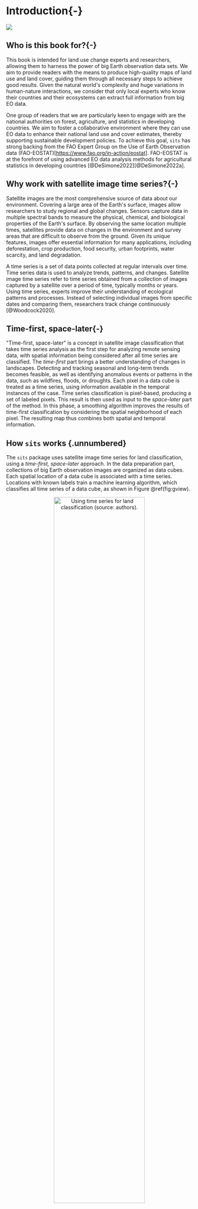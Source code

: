 # Introduction{-}



<a href="https://www.kaggle.com/esensing/introduction-to-sits" target="_blank"><img src="https://kaggle.com/static/images/open-in-kaggle.svg"/></a>


## Who is this book for?{-}

This book is intended for land use change experts and researchers, allowing them to harness the power of big Earth observation data sets. We aim to provide readers with the means to produce high-quality maps of land use and land cover, guiding them through all necessary steps to achieve good results. Given the natural world's complexity and huge variations in human-nature interactions, we consider that only local experts who know their countries and their ecosystems can extract full information from big EO data. 

One group of readers that we are particularly keen to engage with are the national authorities on forest, agriculture, and statistics in developing countries. We aim to foster a collaborative environment where they can use EO data to enhance their national land use and cover estimates, thereby supporting sustainable development policies. To achieve this goal, `sits` has strong backing from the FAO Expert Group on the Use of Earth Observation data (FAO-EOSTAT)[https://www.fao.org/in-action/eostat]. FAO-EOSTAT is at the forefront of using advanced EO data analysis methods for agricultural statistics in developing countries [@DeSimone2022][@DeSimone2022a].

## Why work with satellite image time series?{-}

Satellite images are the most comprehensive source of data about our environment.  Covering a large area of the Earth's surface, images allow researchers to study regional and global changes. Sensors capture data in multiple spectral bands to measure the physical, chemical, and biological properties of the Earth's surface. By observing the same location multiple times, satellites provide data on changes in the environment and survey areas that are difficult to observe from the ground. Given its unique features, images offer essential information for many applications, including deforestation, crop production, food security, urban footprints, water scarcity, and land degradation.

A time series is a set of data points collected at regular intervals over time. Time series data is used to analyze trends, patterns, and changes. Satellite image time series refer to time series obtained from a collection of images captured by a satellite over a period of time, typically months or years. Using time series, experts improve their understanding of ecological patterns and processes. Instead of selecting individual images from specific dates and comparing them, researchers track change continuously [@Woodcock2020]. 

## Time-first, space-later{-}

"Time-first, space-later" is a concept in satellite image classification that takes time series analysis as the first step for analyzing remote sensing data, with spatial information being considered after all time series are classified. The *time-first* part brings a better understanding of changes in landscapes. Detecting and tracking seasonal and long-term trends becomes feasible, as well as identifying anomalous events or patterns in the data, such as wildfires, floods, or droughts. Each pixel in a data cube is treated as a time series, using information available in the temporal instances of the case. Time series classification is pixel-based, producing a set of labeled pixels. This result is then used as input to the *space-later* part of the method. In this phase, a smoothing algorithm improves the results of time-first classification by considering the spatial neighborhood of each pixel. The resulting map thus combines both spatial and temporal information.

## How `sits` works {.unnumbered}

The `sits` package uses satellite image time series for land classification, using  a *time-first, space-later* approach. In the data preparation part, collections of big Earth observation images are organized as data cubes. Each spatial location of a data cube is associated with a time series. Locations with known labels train a machine learning algorithm, which classifies all time series of a data cube, as shown in Figure \@ref(fig:gview).

<div class="figure" style="text-align: center">
<img src="./images/sits_general_view.png" alt="Using time series for land classification (source: authors)." width="70%" height="70%" />
<p class="caption">(\#fig:gview)Using time series for land classification (source: authors).</p>
</div>

The package provides tools for analysis, visualization, and classification of satellite image time series. Users follow a typical workflow for a pixel-based classification:

1.  Select an analysis-ready data image collection from a cloud provider such as AWS, Microsoft Planetary Computer, Digital Earth Africa, or Brazil Data Cube.
2.  Build a regular data cube using the chosen image collection.
3.  Obtain new bands and indices with operations on data cubes.
4.  Extract time series samples from the data cube to be used as training data.
5.  Perform quality control and filtering on the time series samples.
6.  Train a machine learning model using the time series samples.
7.  Classify the data cube using the model to get class probabilities for each pixel.
8.  Post-process the probability cube to remove outliers.
9.  Produce a labeled map from the post-processed probability cube.
10. Evaluate the accuracy of the classification using best practices.

Each workflow step corresponds to a function of the `sits` API, as shown in the Table below and Figure \@ref(fig:api). These functions have convenient default parameters and behaviors. A single function builds machine learning (ML) models. The classification function processes big data cubes with efficient parallel processing. Since the `sits` API is simple to learn, achieving good results do not require in-depth knowledge about machine learning and parallel processing.


<table class="table" style="font-size: 14px; margin-left: auto; margin-right: auto;">
<caption style="font-size: initial !important;">(\#tab:unnamed-chunk-2)The sits API workflow for land classification.</caption>
 <thead>
  <tr>
   <th style="text-align:left;"> API_function </th>
   <th style="text-align:left;"> Inputs </th>
   <th style="text-align:left;"> Output </th>
  </tr>
 </thead>
<tbody>
  <tr>
   <td style="text-align:left;font-family: monospace;color: RawSienna !important;"> sits_cube() </td>
   <td style="text-align:left;"> ARD image collection </td>
   <td style="text-align:left;"> Irregular data cube </td>
  </tr>
  <tr>
   <td style="text-align:left;font-family: monospace;color: RawSienna !important;"> sits_regularize() </td>
   <td style="text-align:left;"> Irregular data cube </td>
   <td style="text-align:left;"> Regular data cube </td>
  </tr>
  <tr>
   <td style="text-align:left;font-family: monospace;color: RawSienna !important;"> sits_apply() </td>
   <td style="text-align:left;"> Regular data cube </td>
   <td style="text-align:left;"> Regular data cube with new bands and indices </td>
  </tr>
  <tr>
   <td style="text-align:left;font-family: monospace;color: RawSienna !important;"> sits_get_data() </td>
   <td style="text-align:left;"> Data cube and sample locations </td>
   <td style="text-align:left;"> Time series </td>
  </tr>
  <tr>
   <td style="text-align:left;font-family: monospace;color: RawSienna !important;"> sits_train() </td>
   <td style="text-align:left;"> Time series and ML method </td>
   <td style="text-align:left;"> ML classification model </td>
  </tr>
  <tr>
   <td style="text-align:left;font-family: monospace;color: RawSienna !important;"> sits_classify() </td>
   <td style="text-align:left;"> ML classification model and regular data cube </td>
   <td style="text-align:left;"> Probability cube </td>
  </tr>
  <tr>
   <td style="text-align:left;font-family: monospace;color: RawSienna !important;"> sits_smooth() </td>
   <td style="text-align:left;"> Probability cube </td>
   <td style="text-align:left;"> Post-processed probability cube </td>
  </tr>
  <tr>
   <td style="text-align:left;font-family: monospace;color: RawSienna !important;"> sits_uncertainty() </td>
   <td style="text-align:left;"> Post-processed probability cube </td>
   <td style="text-align:left;"> Uncertainty cube </td>
  </tr>
  <tr>
   <td style="text-align:left;font-family: monospace;color: RawSienna !important;"> sits_label_classification() </td>
   <td style="text-align:left;"> Post-processed probability cube </td>
   <td style="text-align:left;"> Classified map </td>
  </tr>
  <tr>
   <td style="text-align:left;font-family: monospace;color: RawSienna !important;"> sits_accuracy() </td>
   <td style="text-align:left;"> Classified map and validation samples </td>
   <td style="text-align:left;"> Accuracy assessment </td>
  </tr>
</tbody>
</table>


<div class="figure" style="text-align: center">
<img src="./images/sits_api.png" alt="Main functions of the sits API (source: authors)." width="100%" height="100%" />
<p class="caption">(\#fig:api)Main functions of the sits API (source: authors).</p>
</div>

Additionally, experts can perform object-based image analysis (OBIA) with `sits`. In this case, before classifying the time series, one can use `sits_segments()` to create a set of closed polygons. These polygons are classified using a subset of the time series contained inside each segment. For details, see Chapter [Object-based time series image analysis](https://e-sensing.github.io/sitsbook/object-based-time-series-image-analysis.html).

## Land use and land cover{-}

Since `sits` aims mainly to support land use and land cover classification, this section presents a short discussion on the use of these terms. The UN Food and Agriculture Organization defines land cover as "the observed biophysical cover on the Earth's surface" [@DiGregorio2016]. Land cover can be observed and mapped directly through remote sensing images. In FAO's guidelines and reports, land use is described as "the human activities or purposes for which land is managed or exploited". FAO's land use classifications include classes such as cropland and pasture. Although *land cover* and *land use* denote different approaches for describing the Earth's landscape, in practice there is considerable overlap between these concepts [@Comber2008b]. When classifying remote sensing images, natural areas are classified using land cover types (e.g, forest), while human-modified areas are described with land use classes (e.g., pasture). 

One of the advantages of using image time series for land classification is its capacity of measuring changes in the landscape related to agricultural practices. For example, the time series of a vegetation index in an area of crop production will show a pattern of minima (planting and sowing stages) and maxima (flowering stage). Thus, classification schemas based on image time series data can be richer and more detailed than those associated only with land cover. In what follows, we use the term "land classification" to refer to image classification representing both land cover and land use classes.

## Classes and labels{-}

In this book, we distinguish between the concepts of "class" and "label". A class denotes a group of spatial objects that share similar land cover and land use types, such as urban areas, forests, water bodies, or agricultural fields. Classes are defined based on the specific application or study being conducted, and they help to analyse the vast amount of data obtained from remote sensing imagery. A label is the assignment or identification given to a specific feature or object within an image. Labels are markers that indicate to which class a particular pixel, segment, or object belongs. Labels are essential for supervised classification methods, where a training dataset with known labels is used to train a machine learning algorithm to recognize and classify new, unlabeled data. Thus, a "class" represents the overall category or group of features, while a "label" refers to the specific assignment of a class to a particular feature or object within an image. 

## Creating a data cube {.unnumbered}

There are two kinds of data cubes in `sits`: (a) irregular data cubes generated by selecting image collections on cloud providers such as AWS and Planetary Computer; (b) regular data cubes with images fully covering a chosen area, where each image has the same spectral bands and spatial resolution, and images follow a set of adjacent and regular time intervals. Machine learning applications need regular data cubes. Please refer to Chapter [Earth observation data cubes](https://e-sensing.github.io/sitsbook/earth-observation-data-cubes.html) for further details.

The first steps in using `sits` are: (a) select an analysis-ready data image collection available in a cloud provider or stored locally using `sits_cube()`; (b) if the collection is not regular, use `sits_regularize()` to build a regular data cube.

This section shows how to build a data cube from local images already organized as a regular data cube. The data cube is composed of MODIS MOD13Q1 images for the region close to the city of Sinop in Mato Grosso, Brazil. This region is one of the world's largest producers of soybeans. All images have indexes NDVI and EVI covering a one-year period from 2013-09-14 to 2014-08-29 (we use "year-month-day" for dates). There are 23 time instances, each covering a 16-day period. This data is available in the package `sitsdata`.

To build a data cube from local files, users must provide information about the original source from which the data was obtained. In this case, `sits_cube()` needs the parameters:

(a) `source`, the cloud provider from where the data has been obtained (in this case, the Brazil Data Cube "BDC");
(b) `collection`, the collection of the cloud provider from where the images have been extracted. In this case, data comes from the MOD13Q1 collection 6; 
(c) `data_dir`, the local directory where the image files are stored; 
(d) `parse_info`, a vector of strings stating how file names store information on "tile", "band", and "date". In this case, local images are stored in files whose names are similar to `TERRA_MODIS_012010_EVI_2014-07-28.tif`. This file represents an image obtained by the MODIS sensor onboard the TERRA satellite, covering part of tile 012010 in the EVI band for date 2014-07-28.


``` r
# load package "tibble"
library(tibble)
# load packages "sits" and "sitsdata"
library(sits)
library(sitsdata)
# Create a data cube using local files
sinop_cube <- sits_cube(
  source = "BDC",
  collection = "MOD13Q1-6.1",
  bands = c("NDVI", "EVI"),
  data_dir = system.file("extdata/sinop", package = "sitsdata"),
  parse_info = c("satellite", "sensor", "tile", "band", "date")
)
# Plot the NDVI for the first date (2013-09-14)
plot(sinop_cube,
  band = "NDVI",
  dates = "2013-09-14",
  palette = "RdYlGn"
)
```

<div class="figure" style="text-align: center">
<img src="03-intro_files/figure-html/introndvi-1.png" alt="False color MODIS image for NDVI band in 2013-09-14 from sinop data cube (source: Brazil Data Cube)." width="100%" />
<p class="caption">(\#fig:introndvi)False color MODIS image for NDVI band in 2013-09-14 from sinop data cube (source: Brazil Data Cube).</p>
</div>

The aim of the `parse_info` parameter is to extract `tile`, `band`, and `date` information from the file name. Given the large variation in image file names generated by different produces, it includes designators such as `X1` and `X2`; these are place holders for parts of the file name that is not relevant to `sits_cube()`. 

The R object returned by `sits_cube()` contains the metadata describing the contents of the data cube. It includes data source and collection, satellite, sensor, tile in the collection, bounding box, projection, and list of files. Each file refers to one band of an image at one of the temporal instances of the cube.


``` r
# Show the description of the data cube
sinop_cube
```

```
#> # A tibble: 1 × 11
#>   source collection satellite sensor tile     xmin    xmax    ymin    ymax crs  
#>   <chr>  <chr>      <chr>     <chr>  <chr>   <dbl>   <dbl>   <dbl>   <dbl> <chr>
#> 1 BDC    MOD13Q1-6… TERRA     MODIS  0120… -6.18e6 -5.96e6 -1.35e6 -1.23e6 "PRO…
#> # ℹ 1 more variable: file_info <list>
```

The list of image files which make up the data cube is stored as a data frame in the column `file_info`. For each file, `sits` stores information about spectral band, reference date, size, spatial resolution, coordinate reference system, bounding box, path to file location and cloud cover information (when available). 


``` r
# Show information on the images files which are part of a data cube
sinop_cube$file_info[[1]]
```

```
#> # A tibble: 46 × 13
#>    fid   band  date       nrows ncols  xres  yres      xmin      ymin      xmax
#>    <chr> <chr> <date>     <dbl> <dbl> <dbl> <dbl>     <dbl>     <dbl>     <dbl>
#>  1 1     EVI   2013-09-14   551   944  232.  232. -6181982. -1353336. -5963298.
#>  2 1     NDVI  2013-09-14   551   944  232.  232. -6181982. -1353336. -5963298.
#>  3 2     EVI   2013-09-30   551   944  232.  232. -6181982. -1353336. -5963298.
#>  4 2     NDVI  2013-09-30   551   944  232.  232. -6181982. -1353336. -5963298.
#>  5 3     EVI   2013-10-16   551   944  232.  232. -6181982. -1353336. -5963298.
#>  6 3     NDVI  2013-10-16   551   944  232.  232. -6181982. -1353336. -5963298.
#>  7 4     EVI   2013-11-01   551   944  232.  232. -6181982. -1353336. -5963298.
#>  8 4     NDVI  2013-11-01   551   944  232.  232. -6181982. -1353336. -5963298.
#>  9 5     EVI   2013-11-17   551   944  232.  232. -6181982. -1353336. -5963298.
#> 10 5     NDVI  2013-11-17   551   944  232.  232. -6181982. -1353336. -5963298.
#> # ℹ 36 more rows
#> # ℹ 3 more variables: ymax <dbl>, crs <chr>, path <chr>
```

A key attribute of a data cube is its timeline, as shown below. The command `sits_timeline()` lists the temporal references associated to `sits` objects, including samples, data cubes and models. 


``` r
# Show the R object that describes the data cube
sits_timeline(sinop_cube)
```

```
#>  [1] "2013-09-14" "2013-09-30" "2013-10-16" "2013-11-01" "2013-11-17"
#>  [6] "2013-12-03" "2013-12-19" "2014-01-01" "2014-01-17" "2014-02-02"
#> [11] "2014-02-18" "2014-03-06" "2014-03-22" "2014-04-07" "2014-04-23"
#> [16] "2014-05-09" "2014-05-25" "2014-06-10" "2014-06-26" "2014-07-12"
#> [21] "2014-07-28" "2014-08-13" "2014-08-29"
```
The timeline of the `sinop_cube` data cube has 23 intervals with a temporal difference of 16 days. The chosen dates capture the agricultural calendar in Mato Grosso, Brazil. The agricultural year starts in September-October with the sowing of the summer crop (usually soybeans) which is harvested in February-March. Then the winter crop (mostly Corn, Cotton or Millet) is planted in March and harvested in June-July. For LULC classification, the training samples and the date cube should share a timeline with the same number of intervals and similar start and end dates.

## The time series tibble {-}

To handle time series information, `sits` uses a `tibble`. Tibbles are extensions of the `data.frame` tabular data structures provided by the `tidyverse` set of packages. The example below shows a tibble with 1,837 time series obtained from MODIS MOD13Q1 images. Each series has four attributes: two bands (NIR and MIR) and two indexes (NDVI and EVI). This dataset is available in package `sitsdata`.

The time series tibble contains data and metadata. The first six columns contain the metadata: spatial and temporal information, the label assigned to the sample, and the data cube from where the data has been extracted. The `time_series` column contains the time series data for each spatiotemporal location. This data is also organized as a tibble, with a column with the dates and the other columns with the values for each spectral band. 


``` r
# Load the MODIS samples for Mato Grosso from the "sitsdata" package
library(tibble)
library(sitsdata)
data("samples_matogrosso_mod13q1", package = "sitsdata")
samples_matogrosso_mod13q1
```

```
#> # A tibble: 1,837 × 7
#>    longitude latitude start_date end_date   label   cube     time_series      
#>        <dbl>    <dbl> <date>     <date>     <chr>   <chr>    <list>           
#>  1     -57.8    -9.76 2006-09-14 2007-08-29 Pasture bdc_cube <tibble [23 × 5]>
#>  2     -59.4    -9.31 2014-09-14 2015-08-29 Pasture bdc_cube <tibble [23 × 5]>
#>  3     -59.4    -9.31 2013-09-14 2014-08-29 Pasture bdc_cube <tibble [23 × 5]>
#>  4     -57.8    -9.76 2006-09-14 2007-08-29 Pasture bdc_cube <tibble [23 × 5]>
#>  5     -55.2   -10.8  2013-09-14 2014-08-29 Pasture bdc_cube <tibble [23 × 5]>
#>  6     -51.9   -13.4  2014-09-14 2015-08-29 Pasture bdc_cube <tibble [23 × 5]>
#>  7     -56.0   -10.1  2005-09-14 2006-08-29 Pasture bdc_cube <tibble [23 × 5]>
#>  8     -54.6   -10.4  2013-09-14 2014-08-29 Pasture bdc_cube <tibble [23 × 5]>
#>  9     -52.5   -11.0  2013-09-14 2014-08-29 Pasture bdc_cube <tibble [23 × 5]>
#> 10     -52.1   -14.0  2013-09-14 2014-08-29 Pasture bdc_cube <tibble [23 × 5]>
#> # ℹ 1,827 more rows
```

The timeline for all time series associated with the samples follows the same agricultural calendar, starting in September 14th and ending in August 28th. All samples contain 23 values, corresponding to the same temporal interval as those of the `sinop` data cube. Notice that that although the years for the samples are different, the samples for a given year follow the same agricultural calendar. 

The time series can be displayed by showing the `time_series` column.


``` r
# Load the time series for MODIS samples for Mato Grosso
samples_matogrosso_mod13q1[1, ]$time_series[[1]]
```

```
#> # A tibble: 23 × 5
#>    Index       NDVI   EVI   NIR    MIR
#>    <date>     <dbl> <dbl> <dbl>  <dbl>
#>  1 2006-09-14 0.500 0.263 0.230 0.139 
#>  2 2006-09-30 0.485 0.330 0.359 0.161 
#>  3 2006-10-16 0.716 0.397 0.264 0.0757
#>  4 2006-11-01 0.654 0.415 0.332 0.124 
#>  5 2006-11-17 0.591 0.433 0.400 0.172 
#>  6 2006-12-03 0.662 0.439 0.348 0.125 
#>  7 2006-12-19 0.734 0.444 0.295 0.0784
#>  8 2007-01-01 0.739 0.502 0.348 0.0887
#>  9 2007-01-17 0.768 0.526 0.351 0.0761
#> 10 2007-02-02 0.797 0.550 0.355 0.0634
#> # ℹ 13 more rows
```


The distribution of samples per class can be obtained using the `summary()` command. The classification schema uses nine labels, four associated to crops (`Soy_Corn`, `Soy_Cotton`, `Soy_Fallow`, `Soy_Millet`), two with natural vegetation (`Cerrado`, `Forest`) and one to `Pasture`.


``` r
# Load the MODIS samples for Mato Grosso from the "sitsdata" package
summary(samples_matogrosso_mod13q1)
```

```
#> # A tibble: 7 × 3
#>   label      count   prop
#>   <chr>      <int>  <dbl>
#> 1 Cerrado      379 0.206 
#> 2 Forest       131 0.0713
#> 3 Pasture      344 0.187 
#> 4 Soy_Corn     364 0.198 
#> 5 Soy_Cotton   352 0.192 
#> 6 Soy_Fallow    87 0.0474
#> 7 Soy_Millet   180 0.0980
```


It is helpful to plot the dispersion of the time series. In what follows, for brevity, we will filter only one label (`Forest`) and select one index (NDVI). Note that for filtering the label we use a function from `dplyr` package, while for selecting the index we use `sits_select()`. We use two different functions for selection because of they way metadata is stored in a samples files. The labels for the samples are listed in column `label` in the samples tibble, as shown above. In this case, one can use functions from the `dplyr` package to extract subsets. In particular, the function `dplyr::filter` retaining all rows that satisfy a given condition. In the above example, the result of `dplyr::filter` is the set of samples associated to the "Forest" label. The second selection involves obtaining only the values for the NDVI band. This operation requires access to the `time_series` column, which is stored as a list. In this case, selection with `dplyr::filter` will not work. To handle such cases, `sits` provides `sits_select()` to select subsets inside the `time_series` list. 


``` r
# select all samples with label "Forest"
samples_forest <- dplyr::filter(
  samples_matogrosso_mod13q1,
  label == "Forest"
)
# select the NDVI band for all samples with label "Forest"
samples_forest_ndvi <- sits_select(
  samples_forest,
  band = "NDVI"
)
plot(samples_forest_ndvi)
```

<div class="figure" style="text-align: center">
<img src="03-intro_files/figure-html/timeseriesforest-1.png" alt="Joint plot of all samples in band NDVI for label Forest (source: authors)." width="80%" />
<p class="caption">(\#fig:timeseriesforest)Joint plot of all samples in band NDVI for label Forest (source: authors).</p>
</div>
  
The above figure shows all the time series associated with label `Forest` and band NDVI (in light blue), highlighting the median (shown in dark red) and the first and third quartiles (shown in brown). The spikes are noise caused by the presence of clouds.

## Training a machine learning model {.unnumbered}

The next step is to train a machine learning (ML) model using `sits_train()`. It takes two inputs, `samples` (a time series tibble) and `ml_method` (a function that implements a machine learning algorithm). The result is a model that is used for classification. Each ML algorithm requires specific parameters that are user-controllable. For novice users, `sits` provides default parameters that produce good results. Please see Chapter [Machine learning for data cubes](https://e-sensing.github.io/sitsbook/machine-learning-for-data-cubes.html) for more details.

Since the time series data has four attributes (EVI, NDVI, NIR, and MIR) and the data cube images have only two, we select the NDVI and EVI values and use the resulting data for training. To build the classification model, we use a random forest model called by `sits_rfor()`. Results from the random forest model can vary between different runs, due to the stochastic nature of the algorithm, For this reason, in the code fragment below, we set the seed of R's pseudo-random number generation explicitly to ensure the same results are produced for documentation purposes.


``` r
set.seed(03022024)
# Select the bands NDVI and EVI
samples_2bands <- sits_select(
  data = samples_matogrosso_mod13q1,
  bands = c("NDVI", "EVI")
)
# Train a random forest model
rf_model <- sits_train(
  samples = samples_2bands,
  ml_method = sits_rfor()
)
# Plot the most important variables of the model
plot(rf_model)
```

<div class="figure" style="text-align: center">
<img src="03-intro_files/figure-html/rfintro-1.png" alt="Most relevant variables of trained random forest model (source: authors)." width="80%" />
<p class="caption">(\#fig:rfintro)Most relevant variables of trained random forest model (source: authors).</p>
</div>


## Data cube classification {.unnumbered}

After training the machine learning model, the next step is to classify the data cube using `sits_classify()`. This function produces a set of raster probability maps, one for each class. For each of these maps, the value of a pixel is proportional to the probability that it belongs to the class. This function has two mandatory parameters: `data`, the data cube or time series tibble to be classified; and `ml_model`, the trained ML model. Optional parameters include: (a) `multicores`, number of cores to be used; (b) `memsize`, RAM used in the classification; (c) `output_dir`, the directory where the classified raster files will be written. Details of the classification process are available in "Image classification in data cubes".


``` r
# Classify the raster image
sinop_probs <- sits_classify(
  data = sinop_cube,
  ml_model = rf_model,
  multicores = 2,
  memsize = 8,
  output_dir = "./tempdir/chp3"
)
# Plot the probability cube for class Forest
plot(sinop_probs, labels = "Forest", palette = "BuGn")
```

<div class="figure" style="text-align: center">
<img src="03-intro_files/figure-html/pbforintro-1.png" alt="Probability map for class Forest (source: authors)." width="90%" />
<p class="caption">(\#fig:pbforintro)Probability map for class Forest (source: authors).</p>
</div>

After completing the classification, we plot the probability maps for class `Forest`. Probability maps are helpful to visualize the degree of confidence the classifier assigns to the labels for each pixel. They can be used to produce uncertainty information and support active learning, as described in Chapter [Image classification in data cubes](https://e-sensing.github.io/sitsbook/image-classification-in-data-cubes.html).

## Spatial smoothing {.unnumbered}

When working with big Earth observation data, there is much variability in each class. As a result, some pixels will be misclassified. These errors are more likely to occur in transition areas between classes. To address these problems, `sits_smooth()` takes a probability cube as input and  uses the class probabilities of each pixel's neighborhood to reduce labeling uncertainty. Plotting the smoothed probability map for class Forest shows that most outliers have been removed.


``` r
# Perform spatial smoothing
sinop_bayes <- sits_smooth(
  cube = sinop_probs,
  multicores = 2,
  memsize = 8,
  output_dir = "./tempdir/chp3"
)
plot(sinop_bayes, labels = "Forest", palette = "BuGn")
```

<div class="figure" style="text-align: center">
<img src="03-intro_files/figure-html/byforintro-1.png" alt="Smoothed probability map for class Forest (source: authors)." width="90%" />
<p class="caption">(\#fig:byforintro)Smoothed probability map for class Forest (source: authors).</p>
</div>

## Labeling a probability data cube {.unnumbered}

After removing outliers using local smoothing, the final classification map can be obtained using `sits_label_classification()`. This function assigns each pixel to the class with the highest probability.


``` r
# Label the probability file
sinop_map <- sits_label_classification(
  cube = sinop_bayes,
  output_dir = "./tempdir/chp3"
)
plot(sinop_map)
```

<div class="figure" style="text-align: center">
<img src="03-intro_files/figure-html/mapintro-1.png" alt="Classification map for Sinop (source: authors)." width="100%" />
<p class="caption">(\#fig:mapintro)Classification map for Sinop (source: authors).</p>
</div>

The resulting classification files can be read by QGIS. Links to the associated files are available in the `sinop_map` object in the nested table `file_info`.


``` r
# Show the location of the classification file
sinop_map$file_info[[1]]
```

```
#> # A tibble: 1 × 12
#>   band  start_date end_date   ncols nrows  xres  yres      xmin     xmax    ymin
#>   <chr> <date>     <date>     <dbl> <dbl> <dbl> <dbl>     <dbl>    <dbl>   <dbl>
#> 1 class 2013-09-14 2014-08-29   944   551  232.  232. -6181982.  -5.96e6 -1.35e6
#> # ℹ 2 more variables: ymax <dbl>, path <chr>
```

To simplify the process of importing your data to QGIS, the color palette used to display classified maps in `sits` can be exported as a QGIS style using `sits_colors_qgis`. The function takes two parameters: (a) `cube`, a classified data cube; and (b) `file`, the file where the QGIS style in XML will be written to. In this case study, it suffices to do the following command.


``` r
# Show the location of the classification file
sits_colors_qgis(sinop_map, file = "./tempdir/chp3/qgis_style.xml")
```

## Plotting{-}

The `plot()` function produces a graphical display of data cubes, time series, models, and SOM maps. For each type of data, there is a dedicated version of the `plot()` function. See `?plot.sits` for details. Plotting of time series, models and SOM outputs uses the `ggplot2` package; maps are plotted using the `tmap` package. When plotting images and classified maps, users can control the output, which appropriate parameters for each type of image.

- For false color maps, DEM maps, and probability maps:
    - `band`:  band or index to be plotted;
    - `pallete`: color scheme to be used for false color maps, which should be one of the `RColorBrewer` palettes. These palettes have been designed to be effective for map display by Prof Cynthia Brewer as described at the [Brewer website](http://colorbrewer2.org). By default, optical images use the `RdYlGn` scheme, SAR images use `Greys`, and DEM cubes use `Spectral`. 
    - `rev`: whether the color palette should be reversed; `TRUE` for DEM cubes, and `FALSE` otherwise.
    - `scale`: global scale parameter used by `tmap`. All font sizes, symbol sizes, border widths, and line widths are controlled by this value. Default is 0.75; users should vary this parameter and see the results.
    - `first_quantile`: 1st quantile for stretching images (default = 0.05).
    - `last_quantile`: last quantile for stretching images (default = 0.95).
    - `max_cog_size`: for cloud-oriented geotiff files (COG), sets the maximum number of lines or columns of the COG overview to be used for plotting.   
    
- For RGB color maps:
    - `red`: band or index associated to the red color;
    - `green`: band or index associated to the green color;
    - `blue`: band or index associated to the blue color;
    - `first_quantile`: 1st quantile for stretching images (default = 0.05)
    - `last_quantile`: last quantile for stretching images (default = 0.95)
    
- For classified maps:
    - `legend`: legend which associated colors to the classes; should be a named vector with classes as names and valid R colors as values. For example, `c("Forest" = "green", "Water" = "blue")` or `c("Forest" = "#1E8449", "Water" = "#2980B9")`. 
    - `scale`: global scale parameter used by `tmap`.
    - `max_cog_size`: max number of lines or columns to be read when COG files are available;
    - `palette`: color palette to be used if legend is not available and colors are not defined in the `sits` color table.

COG overviews are reduced-resolution versions of the main image, stored within the same file. Overviews allow for quick rendering at lower zoom levels, improving performance when dealing with large images. Usually, a single GeoTIFF will have many overviews, to match different zoom levels. The parameter `max_cog_size` controls the size of the overview which will be used for visualisation.

The following optional parameters are available to allow for detailed control over the plot output:
- `graticules_labels_size`: size of coordinates labels (default = 0.8).
- `legend_title_size`: relative size of legend title (default = 1.0).
- `legend_text_size`: relative size of legend text (default = 1.0).
- `legend_bg_color`: color of legend background (default = "white").
- `legend_bg_alpha`: legend opacity (default = 0.5).
- `legend_position`: where to place the legend (options = "inside" or "outside").


## Visualization of data cubes in interactive maps {.unnumbered}

 Data cubes and samples can also be shown as interactive maps using `sits_view()`. This function creates tiled overlays of different kinds of data cubes, allowing comparison between the original, intermediate and final results. It also includes background maps. The following example creates an interactive map combining the original data cube with the classified map.


``` r
sits_view(sinop, band = "NDVI", class_cube = sinop_map)
```

<img src="./images/view_sinop.png" width="90%" style="display: block; margin: auto;" />
